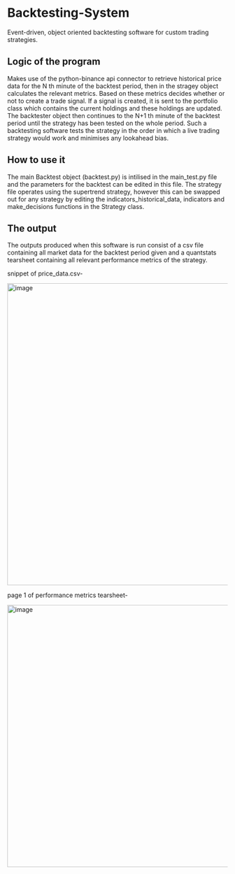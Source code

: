 # Backtesting-System
Event-driven, object oriented backtesting software for custom trading strategies.

## Logic of the program

Makes use of the python-binance api connector to retrieve historical price data for the N th minute of the backtest period, then in the stragey object calculates the relevant metrics. Based on these metrics decides whether or not to create a trade signal. If a signal is created, it is sent to the portfolio class which contains the current holdings and these holdings are updated. 
The backtester object then continues to the N+1 th minute of the backtest period until the strategy has been tested on the whole period.
Such a backtesting software tests the strategy in the order in which a live trading strategy would work and minimises any lookahead bias.

## How to use it

The main Backtest object (backtest.py) is intilised in the main_test.py file and the parameters for the backtest can be edited in this file.
The strategy file operates using the supertrend strategy, however this can be swapped out for any strategy by editing the indicators_historical_data, indicators and
make_decisions functions in the Strategy class.

## The output

The outputs produced when this software is run consist of a csv file containing all market data for the backtest period given and a quantstats tearsheet containing 
all relevant performance metrics of the strategy. 

snippet of price_data.csv-

<img width="691" alt="image" src="https://user-images.githubusercontent.com/71666566/187538672-abf8fc83-ab4a-4951-a959-852521430d1f.png">


page 1 of performance metrics tearsheet-

<img width="600" alt="image" src="https://user-images.githubusercontent.com/71666566/187538425-16740d00-1d72-4558-b7a1-ac63edb7522f.png">
